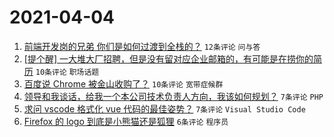 # 2021-04-04

1. [前端开发岗的兄弟 你们是如何过渡到全栈的？](https://www.v2ex.com/t/767877) `12条评论` `问与答`
1. [[提个醒] 一大堆大厂招聘，但是没有留对应企业邮箱的，有可能是在捞你的简历](https://www.v2ex.com/t/767879) `10条评论` `职场话题`
1. [百度说 Chrome 被金山收购了？](https://www.v2ex.com/t/767871) `10条评论` `宽带症候群`
1. [领导和我谈话，给我一个本公司技术负责人方向，我该如何规划？](https://www.v2ex.com/t/767885) `7条评论` `PHP`
1. [求问 vscode 格式化 vue 代码的最佳姿势？](https://www.v2ex.com/t/767876) `7条评论` `Visual Studio Code`
1. [Firefox 的 logo 到底是小熊猫还是狐狸](https://www.v2ex.com/t/767875) `6条评论` `程序员`
